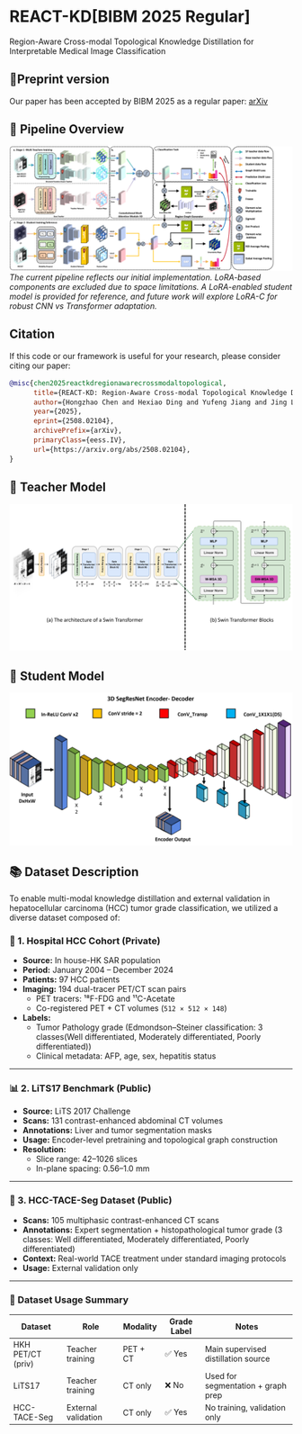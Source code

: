 # REACT-KD[BIBM 2025 Regular]
Region-Aware Cross-modal Topological Knowledge Distillation for Interpretable Medical Image Classification
## 📄Preprint version
Our paper has been accepted by BIBM 2025 as a regular paper: <a href="https://arxiv.org/abs/2508.02104" target="_blank">arXiv</a>
## 📌 Pipeline Overview
![Pipeline](Img/Pipnline_github.png)
*The current pipeline reflects our initial implementation. LoRA-based components are excluded due to space limitations. A LoRA-enabled student model is provided for reference, and future work will explore LoRA-C for robust CNN vs Transformer adaptation.*

## Citation
If this code or our framework is useful for your research, please consider citing our paper:
```bibtex
@misc{chen2025reactkdregionawarecrossmodaltopological,
      title={REACT-KD: Region-Aware Cross-modal Topological Knowledge Distillation for Interpretable Medical Image Classification}, 
      author={Hongzhao Chen and Hexiao Ding and Yufeng Jiang and Jing Lan and Ka Chun Li and Gerald W. Y. Cheng and Sam Ng and Chi Lai Ho and Jing Cai and Liang-ting Lin and Jung Sun Yoo},
      year={2025},
      eprint={2508.02104},
      archivePrefix={arXiv},
      primaryClass={eess.IV},
      url={https://arxiv.org/abs/2508.02104}, 
}
```

## 🧠 Teacher Model
![Teacher Encoder](Img/SW-Encoder.png)

## 🎯 Student Model
![Student Encoder](Img/SegRenst-Encoder.png)

## 📚 Dataset Description

To enable multi-modal knowledge distillation and external validation in hepatocellular carcinoma (HCC) tumor grade classification, we utilized a diverse dataset composed of:

### 🏥 1. Hospital HCC Cohort (Private)
- **Source:** In house-HK SAR population
- **Period:** January 2004 – December 2024  
- **Patients:** 97 HCC patients  
- **Imaging:** 194 dual-tracer PET/CT scan pairs  
  - PET tracers: ¹⁸F-FDG and ¹¹C-Acetate  
  - Co-registered PET + CT volumes (`512 × 512 × 148`)  
- **Labels:**  
  - Tumor Pathology grade (Edmondson–Steiner classification: 3 classes(Well differentiated, Moderately differentiated, Poorly differentiated))
  - Clinical metadata: AFP, age, sex, hepatitis status

---

### 📊 2. LiTS17 Benchmark (Public)
- **Source:** LiTS 2017 Challenge  
- **Scans:** 131 contrast-enhanced abdominal CT volumes  
- **Annotations:** Liver and tumor segmentation masks  
- **Usage:** Encoder-level pretraining and topological graph construction  
- **Resolution:**  
  - Slice range: 42–1026 slices  
  - In-plane spacing: 0.56–1.0 mm  

---

### 🧪 3. HCC-TACE-Seg Dataset (Public)
- **Scans:** 105 multiphasic contrast-enhanced CT scans  
- **Annotations:** Expert segmentation + histopathological tumor grade (3 classes: Well differentiated, Moderately differentiated, Poorly differentiated)
- **Context:** Real-world TACE treatment under standard imaging protocols  
- **Usage:** External validation only

---

### 🔄 Dataset Usage Summary

| Dataset            | Role                  | Modality      | Grade Label | Notes                              |
|--------------------|-----------------------|---------------|-------------|-------------------------------------|
| HKH PET/CT (priv) | Teacher training      | PET + CT      | ✅ Yes      | Main supervised distillation source |
| LiTS17             | Teacher training      | CT only       | ❌ No       | Used for segmentation + graph prep  |
| HCC-TACE-Seg       | External validation   | CT only       | ✅ Yes      | No training, validation only        |
